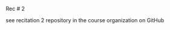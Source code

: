 
<div class="recitation">

<div class="column_date">
<p markdown="block">
        
Rec # 2 <br> 
        
</p>          
</div>
    
<div class="column_recitation">
<p markdown="block">

see recitation 2 repository in the course organization on GitHub  

</p>        
</div>
    
</div>
  
